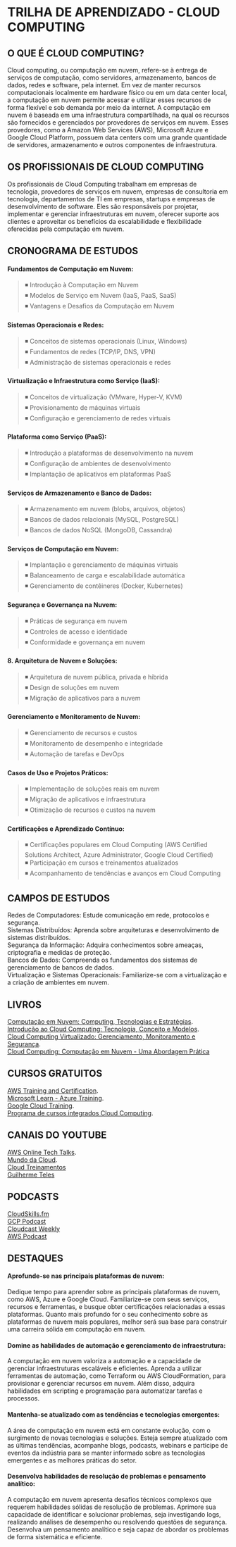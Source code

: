 # TRILHA DE APRENDIZADO - CLOUD COMPUTING
## O QUE É  CLOUD COMPUTING?
  Cloud computing, ou computação em nuvem, refere-se à entrega de serviços de computação, como servidores, armazenamento, bancos de dados, redes e software, pela internet. Em vez de manter recursos computacionais localmente em hardware físico ou em um data center local, a computação em nuvem permite acessar e utilizar esses recursos de forma flexível e sob demanda por meio da internet. A computação em nuvem é baseada em uma infraestrutura compartilhada, na qual os recursos são fornecidos e gerenciados por provedores de serviços em nuvem. Esses provedores, como a Amazon Web Services (AWS), Microsoft Azure e Google Cloud Platform, possuem data centers com uma grande quantidade de servidores, armazenamento e outros componentes de infraestrutura.

##  OS PROFISSIONAIS DE CLOUD COMPUTING

  Os profissionais de Cloud Computing trabalham em empresas de tecnologia, provedores de serviços em nuvem, empresas de consultoria em tecnologia, departamentos de TI em empresas, startups e empresas de desenvolvimento de software. Eles são responsáveis por projetar, implementar e gerenciar infraestruturas em nuvem, oferecer suporte aos clientes e aproveitar os benefícios da escalabilidade e flexibilidade oferecidas pela computação em nuvem.

## CRONOGRAMA DE ESTUDOS

#### Fundamentos de Computação em Nuvem:<br>

> ◾ Introdução à Computação em Nuvem<br>
> ◾ Modelos de Serviço em Nuvem (IaaS, PaaS, SaaS)<br>
> ◾ Vantagens e Desafios da Computação em Nuvem<br>

#### Sistemas Operacionais e Redes:<br>
> ◾ Conceitos de sistemas operacionais (Linux, Windows)<br>
> ◾ Fundamentos de redes (TCP/IP, DNS, VPN)<br>
> ◾ Administração de sistemas operacionais e redes<br>

#### Virtualização e Infraestrutura como Serviço (IaaS):<br>
> ◾ Conceitos de virtualização (VMware, Hyper-V, KVM)<br>
> ◾ Provisionamento de máquinas virtuais<br>
> ◾ Configuração e gerenciamento de redes virtuais<br>

#### Plataforma como Serviço (PaaS):<br>
> ◾ Introdução a plataformas de desenvolvimento na nuvem<br>
> ◾ Configuração de ambientes de desenvolvimento<br>
> ◾ Implantação de aplicativos em plataformas PaaS<br>

#### Serviços de Armazenamento e Banco de Dados:<br>
> ◾ Armazenamento em nuvem (blobs, arquivos, objetos)<br>
> ◾ Bancos de dados relacionais (MySQL, PostgreSQL)<br>
> ◾ Bancos de dados NoSQL (MongoDB, Cassandra)<br>

#### Serviços de Computação em Nuvem:<br>
> ◾ Implantação e gerenciamento de máquinas virtuais<br>
> ◾ Balanceamento de carga e escalabilidade automática<br>
> ◾ Gerenciamento de contêineres (Docker, Kubernetes)<br>

#### Segurança e Governança na Nuvem:<br>
> ◾ Práticas de segurança em nuvem<br>
> ◾ Controles de acesso e identidade<br>
> ◾ Conformidade e governança em nuvem<br>

#### 8. Arquitetura de Nuvem e Soluções:<br>

> ◾ Arquitetura de nuvem pública, privada e híbrida<br>
> ◾ Design de soluções em nuvem<br>
> ◾ Migração de aplicativos para a nuvem<br>
 
#### Gerenciamento e Monitoramento de Nuvem:<br>

> ◾ Gerenciamento de recursos e custos<br>
> ◾ Monitoramento de desempenho e integridade<br>
> ◾ Automação de tarefas e DevOps<br>

#### Casos de Uso e Projetos Práticos:<br>

> ◾ Implementação de soluções reais em nuvem<br>
> ◾ Migração de aplicativos e infraestrutura<br>
> ◾ Otimização de recursos e custos na nuvem<br>

#### Certificações e Aprendizado Contínuo:<br>

> ◾ Certificações populares em Cloud Computing (AWS Certified Solutions Architect, Azure Administrator, Google Cloud Certified)<br>
> ◾ Participação em cursos e treinamentos atualizados<br>
> ◾ Acompanhamento de tendências e avanços em Cloud Computing<br>

## CAMPOS DE ESTUDOS <br>
Redes de Computadores: Estude comunicação em rede, protocolos e segurança.<br>
Sistemas Distribuídos: Aprenda sobre arquiteturas e desenvolvimento de sistemas distribuídos.<br>
Segurança da Informação: Adquira conhecimentos sobre ameaças, criptografia e medidas de proteção.<br>
Bancos de Dados: Compreenda os fundamentos dos sistemas de gerenciamento de bancos de dados.<br>
Virtualização e Sistemas Operacionais: Familiarize-se com a virtualização e a criação de ambientes em nuvem.<br>

## LIVROS<br>
[Computação em Nuvem: Computing, Tecnologias e Estratégias](https://www.amazon.com.br/Computa%C3%A7%C3%A3o-Nuvem-Computing-Tecnologias-Estrat%C3%A9gias/dp/8576802074/ref=sr_1_1?__mk_pt_BR=%C3%85M%C3%85%C5%BD%C3%95%C3%91&crid=2WHMCP32XSWDV&keywords=livro+Cloud+Computing&qid=1688673690&sprefix=livro+cloud+computing%2Caps%2C310&sr=8-1).<br>
[Introdução ao Cloud Computing: Tecnologia, Conceito e Modelos](https://www.amazon.com.br/Introdu%C3%A7%C3%A3o-Computing-Tecnologia-Conceito-Modelos/dp/972722802X/ref=sr_1_4?__mk_pt_BR=%C3%85M%C3%85%C5%BD%C3%95%C3%91&crid=2WHMCP32XSWDV&keywords=livro+Cloud+Computing&qid=1688673756&sprefix=livro+cloud+computing%2Caps%2C310&sr=8-4&ufe=app_do%3Aamzn1.fos.6d798eae-cadf-45de-946a-f477d47705b9).<br>
[Cloud Computing Virtualizado: Gerenciamento, Monitoramento e Segurança](https://www.amazon.com.br/Computing-Virtualizado-Gerenciamento-Monitoramento-Seguran%C3%A7a/dp/8539906848/ref=sr_1_3?__mk_pt_BR=%C3%85M%C3%85%C5%BD%C3%95%C3%91&crid=2WHMCP32XSWDV&keywords=livro+Cloud+Computing&qid=1688673756&sprefix=livro+cloud+computing%2Caps%2C310&sr=8-3).<br>
[Cloud Computing: Computação em Nuvem - Uma Abordagem Prática](https://www.amazon.com.br/Cloud-Computing-Computa%C3%A7%C3%A3o-Nuvem-Abordagem/dp/8576085364/ref=sr_1_7?__mk_pt_BR=%C3%85M%C3%85%C5%BD%C3%95%C3%91&crid=2WHM)<br>

## CURSOS GRATUITOS<br>
[AWS Training and Certification](https://aws.amazon.com/pt/training/digital/?cta=tctopbanner).<br>
[Microsoft Learn - Azure Training](https://learn.microsoft.com/pt-br/training/azure/).<br>
[Google Cloud Training](https://cloud.google.com/learn/training).<br>
[Programa de cursos integrados Cloud Computing](https://www.coursera.org/specializations/cloud-computing).

##  CANAIS DO YOUTUBE<br>
[AWS Online Tech Talks](https://www.youtube.com/@AWSOnlineTechTalks).<br>
[Mundo da Cloud](https://www.youtube.com/watch?v=HiBCv9DolxI&list=PLtL97Owd1gkQ0dfqGW8OtJ-155Gs67Ecz).<br>
[Cloud Treinamentos](https://www.youtube.com/@CloudTreinamentos)<br>
[Guilherme Teles](https://www.youtube.com/@GuilhermeTeles)<br>


## PODCASTS  <br>
[CloudSkills.fm](https://cloudskills.fm/)<br>
[GCP Podcast](https://www.gcppodcast.com/)<br>
[Cloudcast Weekly](https://cloudcastmedia.com/)<br>
[AWS Podcast](https://aws.amazon.com/pt/podcasts/aws-podcast/)

## DESTAQUES

#### Aprofunde-se nas principais plataformas de nuvem:
Dedique tempo para aprender sobre as principais plataformas de nuvem, como AWS, Azure e Google Cloud. Familiarize-se com seus serviços, recursos e ferramentas, e busque obter certificações relacionadas a essas plataformas. Quanto mais profundo for o seu conhecimento sobre as plataformas de nuvem mais populares, melhor será sua base para construir uma carreira sólida em computação em nuvem.<br>

#### Domine as habilidades de automação e gerenciamento de infraestrutura: 
A computação em nuvem valoriza a automação e a capacidade de gerenciar infraestruturas escaláveis e eficientes. Aprenda a utilizar ferramentas de automação, como Terraform ou AWS CloudFormation, para provisionar e gerenciar recursos em nuvem. Além disso, adquira habilidades em scripting e programação para automatizar tarefas e processos.<br>

#### Mantenha-se atualizado com as tendências e tecnologias emergentes: 
A área de computação em nuvem está em constante evolução, com o surgimento de novas tecnologias e soluções. Esteja sempre atualizado com as últimas tendências, acompanhe blogs, podcasts, webinars e participe de eventos da indústria para se manter informado sobre as tecnologias emergentes e as melhores práticas do setor.<br>

#### Desenvolva habilidades de resolução de problemas e pensamento analítico:
A computação em nuvem apresenta desafios técnicos complexos que requerem habilidades sólidas de resolução de problemas. Aprimore sua capacidade de identificar e solucionar problemas, seja investigando logs, realizando análises de desempenho ou resolvendo questões de segurança. Desenvolva um pensamento analítico e seja capaz de abordar os problemas de forma sistemática e eficiente.<br>








